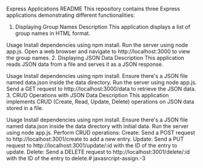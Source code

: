 Express Applications README
This repository contains three Express applications demonstrating different functionalities:

1. Displaying Group Names
Description
This application displays a list of group names in HTML format.

Usage
Install dependencies using npm install.
Run the server using node app.js.
Open a web browser and navigate to http://localhost:3000 to view the group names.
2. Displaying JSON Data
Description
This application reads JSON data from a file and serves it as a JSON response.

Usage
Install dependencies using npm install.
Ensure there's a JSON file named data.json inside the data directory.
Run the server using node app.js.
Send a GET request to http://localhost:3000/data to retrieve the JSON data.
3. CRUD Operations with JSON Data
Description
This application implements CRUD (Create, Read, Update, Delete) operations on JSON data stored in a file.

Usage
Install dependencies using npm install.
Ensure there's a JSON file named data.json inside the data directory with initial data.
Run the server using node app.js.
Perform CRUD operations:
Create: Send a POST request to http://localhost:3001/create to add a new entry.
Update: Send a PUT request to http://localhost:3001/update/:id with the ID of the entry to update.
Delete: Send a DELETE request to http://localhost:3001/delete/:id with the ID of the entry to delete.# javasrcript-assign.-3
